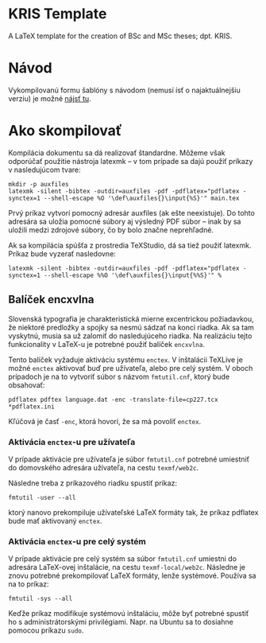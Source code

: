 # KRIS Template
A LaTeX template for the creation of BSc and MSc theses; dpt. KRIS.

# Návod

Vykompilovanú formu šablóny s návodom (nemusí ísť o najaktuálnejšiu verziu) je
možné [nájsť tu](https://www.dropbox.com/s/vn83egme6v8f54j/LaTeX_template.pdf?dl=0).

# Ako skompilovať

Kompilácia dokumentu sa dá realizovať štandardne. Môžeme však odporúčať použitie
nástroja latexmk – v tom prípade sa dajú použiť príkazy v nasledujúcom tvare:
```
mkdir -p auxfiles
latexmk -silent -bibtex -outdir=auxfiles -pdf -pdflatex="pdflatex -synctex=1 --shell-escape %O '\def\auxfiles{}\input{%S}'" main.tex
```

Prvý príkaz vytvorí pomocný adresár auxfiles (ak ešte neexistuje). Do tohto
adresára sa uložia pomocné súbory aj výsledný PDF súbor – inak by sa uložili
medzi zdrojové súbory, čo by bolo značne neprehľadné.

Ak sa kompilácia spúšťa z prostredia TeXStudio, dá sa tiež použiť latexmk.
Príkaz bude vyzerať nasledovne:
```
latexmk -silent -bibtex -outdir=auxfiles -pdf -pdflatex="pdflatex -synctex=1 --shell-escape %%O '\def\auxfiles{}\input{%%S}'" %
```

## Balíček encxvlna

Slovenská typografia je charakteristická mierne excentrickou požiadavkou, že
niektoré predložky a spojky sa nesmú sádzať na konci riadka. Ak sa tam
vyskytnú, musia sa už zalomiť do nasledujúceho riadka. Na realizáciu tejto
funkcionality v LaTeX-u je potrebné použiť balíček ``encxvlna``.

Tento balíček vyžaduje aktiváciu systému ``enctex``. V inštalácii TeXLive je
možné ``enctex`` aktivovať buď pre užívateľa, alebo pre celý systém. V oboch
prípadoch je na to vytvoriť súbor s názvom ``fmtutil.cnf``, ktorý bude
obsahovať:
```
pdflatex pdftex language.dat -enc -translate-file=cp227.tcx *pdflatex.ini
```
Kľúčová je časť ``-enc``, ktorá hovorí, že sa má povoliť ``enctex``.

### Aktivácia ``enctex``-u pre užívateľa

V prípade aktivácie pre užívateľa je súbor ``fmtutil.cnf`` potrebné umiestniť
do domovského adresára užívateľa, na cestu ``texmf/web2c``.

Následne treba z príkazového riadku spustiť príkaz:
```
fmtutil -user --all
```
ktorý nanovo prekompiluje užívateľské LaTeX formáty tak, že príkaz pdflatex
bude mať aktivovaný ``enctex``.

### Aktivácia ``enctex``-u pre celý systém

V prípade aktivácie pre celý systém sa súbor ``fmtutil.cnf`` umiestni do
adresára LaTeX-ovej inštalácie, na cestu ``texmf-local/web2c``. Následne
je znovu potrebné prekompilovať LaTeX formáty, lenže systémové. Používa
sa na to príkaz:
```
fmtutil -sys --all
```

Keďže príkaz modifikuje systémovú inštaláciu, môže byť potrebné spustiť ho
s administrátorskými privilégiami. Napr. na Ubuntu sa to dosiahne pomocou
príkazu ``sudo``.
